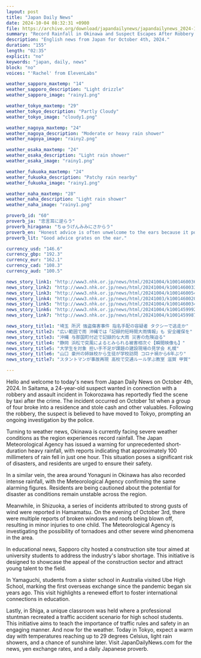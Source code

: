 ```yaml
---
layout: post
title: "Japan Daily News"
date: 2024-10-04 08:32:31 +0900
file: https://archive.org/download/japandailynews/japandailynews_2024-10-04.mp3
summary: "Record Rainfall in Okinawa and Suspect Escapes After Robbery in Saitama, & more…"
description: "English news from Japan for October 4th, 2024."
duration: "155"
length: "02:35"
explicit: "no"
keywords: "japan, daily, news"
block: "no"
voices: "'Rachel' from ElevenLabs"

weather_sapporo_maxtemp: "14"
weather_sapporo_description: "Light drizzle"
weather_sapporo_image: "rainy1.png"

weather_tokyo_maxtemp: "29"
weather_tokyo_description: "Partly Cloudy"
weather_tokyo_image: "cloudy1.png"

weather_nagoya_maxtemp: "24"
weather_nagoya_description: "Moderate or heavy rain shower"
weather_nagoya_image: "rainy2.png"

weather_osaka_maxtemp: "24"
weather_osaka_description: "Light rain shower"
weather_osaka_image: "rainy1.png"

weather_fukuoka_maxtemp: "24"
weather_fukuoka_description: "Patchy rain nearby"
weather_fukuoka_image: "rainy1.png"

weather_naha_maxtemp: "28"
weather_naha_description: "Light rain shower"
weather_naha_image: "rainy1.png"

proverb_id: "60"
proverb_ja: "忠言耳に逆らう"
proverb_hiragana: "ちゅうげんみみにさからう"
proverb_en: "Honest advice is often unwelcome to the ears because it points out our faults."
proverb_lit: "Good advice grates on the ear."

currency_usd: "146.6"
currency_gbp: "192.3"
currency_eur: "162.1"
currency_cad: "108.3"
currency_aud: "100.5"

news_story_link1: "http://www3.nhk.or.jp/news/html/20241004/k10014600361000.html"
news_story_link2: "http://www3.nhk.or.jp/news/html/20241004/k10014600331000.html"
news_story_link3: "http://www3.nhk.or.jp/news/html/20241004/k10014600541000.html"
news_story_link4: "http://www3.nhk.or.jp/news/html/20241003/k10014600201000.html"
news_story_link5: "http://www3.nhk.or.jp/news/html/20241004/k10014600341000.html"
news_story_link6: "http://www3.nhk.or.jp/news/html/20241004/k10014599921000.html"
news_story_link7: "http://www3.nhk.or.jp/news/html/20241004/k10014599871000.html"

news_story_title1: "埼玉 所沢 強盗傷害事件 指名手配の容疑者 タクシーで逃走か"
news_story_title2: "広い範囲で雨 沖縄では「記録的短時間大雨情報」も 安全確保を"
news_story_title3: "沖縄 与那国町付近で記録的な大雨 災害の危険迫る"
news_story_title4: "静岡 浜松で突風によるとみられる被害相次ぐ【瞬間映像も】"
news_story_title5: "大学生を対象 担い手不足が課題の建設現場の見学会 札幌"
news_story_title6: "山口 豪州の姉妹校から生徒が学校訪問 コロナ禍から6年ぶり"
news_story_title7: "スタントマンが事故再現 高校で交通ルール学ぶ教室 滋賀 甲賀"

---
```


Hello and welcome to today's news from Japan Daily News on October 4th, 2024. In Saitama, a 24-year-old suspect wanted in connection with a robbery and assault incident in Tokorozawa has reportedly fled the scene by taxi after the crime. The incident occurred on October 1st when a group of four broke into a residence and stole cash and other valuables. Following the robbery, the suspect is believed to have moved to Tokyo, prompting an ongoing investigation by the police.

Turning to weather news, Okinawa is currently facing severe weather conditions as the region experiences record rainfall. The Japan Meteorological Agency has issued a warning for unprecedented short-duration heavy rainfall, with reports indicating that approximately 100 millimeters of rain fell in just one hour. This situation poses a significant risk of disasters, and residents are urged to ensure their safety.

In a similar vein, the area around Yonaguni in Okinawa has also recorded intense rainfall, with the Meteorological Agency confirming the same alarming figures. Residents are being cautioned about the potential for disaster as conditions remain unstable across the region.

Meanwhile, in Shizuoka, a series of incidents attributed to strong gusts of wind were reported in Hamamatsu. On the evening of October 3rd, there were multiple reports of broken windows and roofs being blown off, resulting in minor injuries to one child. The Meteorological Agency is investigating the possibility of tornadoes and other severe wind phenomena in the area.

In educational news, Sapporo city hosted a construction site tour aimed at university students to address the industry's labor shortage. This initiative is designed to showcase the appeal of the construction sector and attract young talent to the field.

In Yamaguchi, students from a sister school in Australia visited Ube High School, marking the first overseas exchange since the pandemic began six years ago. This visit highlights a renewed effort to foster international connections in education.

Lastly, in Shiga, a unique classroom was held where a professional stuntman recreated a traffic accident scenario for high school students. This initiative aims to teach the importance of traffic rules and safety in an engaging manner. And now for the weather. Today in Tokyo, expect a warm day with temperatures reaching up to 29 degrees Celsius, light rain showers, and a chance of sunshine later.  Visit JapanDailyNews.com for the news, yen exchange rates, and a daily Japanese proverb.
